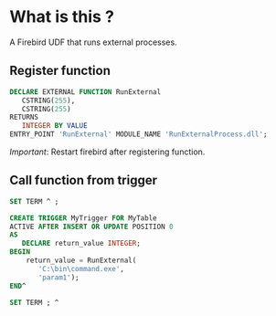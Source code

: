 # What is this ?

A Firebird UDF that runs external processes.

## Register function

```sql
DECLARE EXTERNAL FUNCTION RunExternal 
   CSTRING(255), 
   CSTRING(255)
RETURNS 
   INTEGER BY VALUE
ENTRY_POINT 'RunExternal' MODULE_NAME 'RunExternalProcess.dll';
```

*Important*: Restart firebird after registering function.

## Call function from trigger

```sql
SET TERM ^ ;

CREATE TRIGGER MyTrigger FOR MyTable
ACTIVE AFTER INSERT OR UPDATE POSITION 0
AS 
   DECLARE return_value INTEGER;
BEGIN 
	return_value = RunExternal(
	   'C:\bin\command.exe',  
	   'param1');
END^

SET TERM ; ^ 
```

